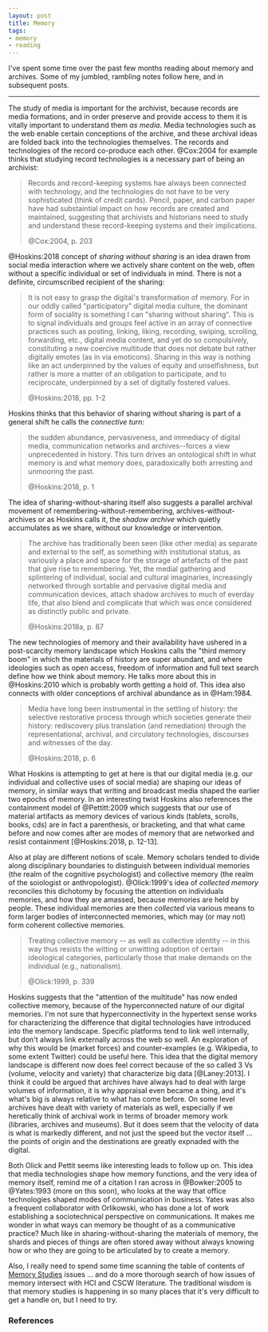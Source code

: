 ```yaml
---
layout: post
title: Memory
tags:
- memory
- reading
---
```



I've spent some time over the past few months reading about memory and archives. Some of my jumbled, rambling notes follow here, and in subsequent posts.

---

The study of media is important for the archivist, because records are media
formations, and in order preserve and provide access to them it is vitally
important to understand them *as media*. Media technologies such as the web
enable certain conceptions of the archive, and these archival ideas are folded
back into the technologies themselves. The records and technologies of the
record co-produce each other. @Cox:2004 for example thinks that studying record
technologies is a necessary part of being an archivist:

> Records and record-keeping systems hae always been connected
> with technology, and the technologies do not have to be very 
> sophisticated (think of credit cards). Pencil, paper, and
> carbon paper have had substaintial impact on how records are
> created and maintained, suggesting that archivists and
> historians need to study and understand these record-keeping
> systems and their implications. 
> 
> @Cox:2004, p. 203

@Hoskins:2018 concept of *sharing without sharing* is an idea drawn from social media interaction where we actively share content on the web, often without a specific individual or set of individuals in mind. There is not a definite, circumscribed recipient of the sharing:

> It is not easy to grasp the digital's transformation of memory.
> For in our oddly called "participatory" digital media culture, 
> the dominant form of sociality is something I can "sharing
> without sharing". This is to signal individuals and groups feel 
> active in an array of connective practices such as posting,
> linking, liking, recording, swiping, scrolling, forwarding,
> etc., digital media content, and yet do so compulsively, 
> constituting a new coercive multitude that does not debate but
> rather digitally emotes (as in via emoticons). Sharing in this
> way is nothing like an act underpinned by the values of equity
> and unselfishness, but rather is more a matter of an obligation 
> to participate, and to reciprocate, underpinned by a set of 
> digitally fostered values.
> 
> @Hoskins:2018, pp. 1-2

Hoskins thinks that this behavior of sharing without sharing is part of a general shift he calls the *connective turn*:

> the sudden abundance, pervasiveness, and immediacy of digital
> media, communication networks and archives--forces a view 
> unprecedented in history. This turn drives an ontological shift
> in what memory is and what memory does, paradoxically both 
> arresting and unmooring the past.
> 
> @Hoskins:2018, p. 1

The idea of sharing-without-sharing itself also suggests a parallel archival
movement of remembering-without-remembering, archives-without-archives or as
Hoskins calls it, the *shadow archive* which quietly accumulates as we share,
without our knowledge or intervention.

> The archive has traditionally been seen (like other media) as 
> separate and external to the self, as something with
> institutional status, as variously a place and space for the
> storage of artefacts of the past that give rise to remembering.
> Yet, the medial gathering and splintering of individual, social
> and cultural imaginaries, increasingly networked through
> sortable and pervasive digital media and communication devices,
> attach shadow archives to much of everday life, that also blend
> and complicate that which was once considered as distinctly
> public and private.
>
> @Hoskins:2018a, p. 87

The new technologies of memory and their availability have ushered in a post-scarcity memory landscape which Hoskins calls the "third memory boom" in which the materials of history are super abundant, and where ideologies such as open access, freedom of information and full text search define how we think about memory. He talks more about this in @Hoskins:2010 which is probably worth getting a hold of. This idea also connects with older conceptions of archival abundance as in @Ham:1984.

> Media have long been instrumental in the settling of history:
> the selective restorative process through which societies 
> generate their history: rediscovery plus translation (and
> remediation) through the representational, archival, and 
> circulatory technologies, discourses and witnesses of the day. 
> 
> @Hoskins:2018, p. 6

What Hoskins is attempting to get at here is that our digital media (e.g. our
individual and collective uses of social media) are shaping our ideas of memory,
in similar ways that writing and broadcast media shaped the earlier two epochs
of memory. In an interesting twist Hoskins also references the containment model
of @Pettitt:2009 which suggests that our use of material artifacts as memory
devices of various kinds (tablets, scrolls, books, cds) are in fact a
parenthesis, or bracketing, and that what came before and now comes after are
modes of memory that are networked and resist containment [@Hoskins:2018, p.
12-13].

Also at play are different notions of scale. Memory scholars tended to divide along disciplinary boundaries to distinguish between individual memories (the realm of the cognitive psychologist) and collective memory (the realm of the soiologist or anthropologist). @Olick:1999's idea of *collected memory* reconciles this dichotomy by focusing the attention on individuals memories, and how they are amassed, because memories are held by people. These individual memories are then *collected* via various means to form larger bodies of interconnected memories, which may (or may not) form coherent collective memories.

> Treating collective memory -- as well as collective identity
> -- in this way thus resists the witting or unwitting adoption
> of certain ideological categories, particularly those that 
> make demands on the individual (e.g., nationalism).
>
> @Olick:1999, p. 339

Hoskins suggests that the "attention of the multitude" has now ended collective memory, because of the hyperconnected nature of our digital memories. I'm not sure that hyperconnectivity in the hypertext sense works for characterizing the difference that digital technologies have introduced into the memory landscape. Specific platforms tend to link well internally, but don't always link externally across the web so well. An exploration of why this would be (market forces) and counter-examples (e.g. Wikipedia, to some extent Twitter) could be useful here. This idea that the digital memory landscape is different now does feel correct because of the so called 3 Vs (volume, velocity and variety) that characterize big data [@Laney:2013]. I think it could be argued that archives have always had to deal with large volumes of information, it is why appraisal even became a thing, and it's what's big is always relative to what has come before. On some level archives have dealt with variety of materials as well, especially if we heretically think of archival work in terms of broader memory work (libraries, archives and museums). But it does seem that the velocity of data is what is markedly different, and not just the speed but the vector itself ... the points of origin and the destinations are greatly expnaded with the digital.

Both Olick and Pettit seems like interesting leads to follow up on. This idea that media technologies shape how memory functions, and the very idea of memory itself, remind me of a citation I ran across in @Bowker:2005 to @Yates:1993 (more on this soon), who looks at the way that office technologies shaped modes of communication in business. Yates was also a frequent collaborator with Orlikowski, who has done a lot of work establishing a sociotechnical perspective on communications. It makes me wonder in what ways can memory be thought of as a communicative practice? Much like in sharing-without-sharing the materials of memory, the shards and pieces of things are often stored away without always knowing how or who they are going to be articulated by to create a memory.

Also, I really need to spend some time scanning the table of contents of [Memory
Studies] issues ... and do a more thorough search of how issues of memory
intersect with HCI and CSCW literature. The traditional wisdom is that memory
studies is happening in so many places that it's very difficult to get a handle
on, but I need to try. 

### References

[Memory Studies]: http://journals.sagepub.com/home/mss/
